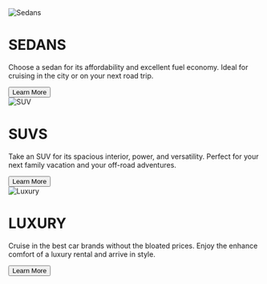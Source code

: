 <!DOCTYPE html>
<html>
    <head>
        <meta name="Week6">
        <meta name="viewport" content="width=device-width, initial-scale=1.0">
        <meta charset="UTF8">
        <link rel="stylesheet" href="css/stylesheet.css">
        <title>Week6</title>
    </head>
    <body>
        <div class="container">
            <div class="sedans">
                <img src="images/icon-sedans.svg" alt="Sedans">
                <h1 class="h1">SEDANS</h1>
                <p lang="en" class="p1" >Choose a sedan for its affordability and excellent fuel economy. Ideal for cruising in the city or on your next road trip.</p>
                <button class="b1">Learn More</button>
            </div>
            <div class="suvs">
                <img src="images/icon-suvs.svg" alt="SUV">
                <h1>SUVS</h1>
                <p lang="en">Take an SUV for its spacious interior, power, and versatility. Perfect for your next family vacation and your off-road adventures.</p>
                <button class="b2">Learn More</button>
            </div>
            <div class="luxury">
                <img src="images/icon-luxury.svg" alt="Luxury">
                <h1>LUXURY</h1>
                <p lang="en">Cruise in the best car brands without the bloated prices.  Enjoy the enhance comfort of a luxury rental and arrive in style.</p>
                <button class="b3">Learn More</button>
            </div>
        </div>
    </body>
</html>

